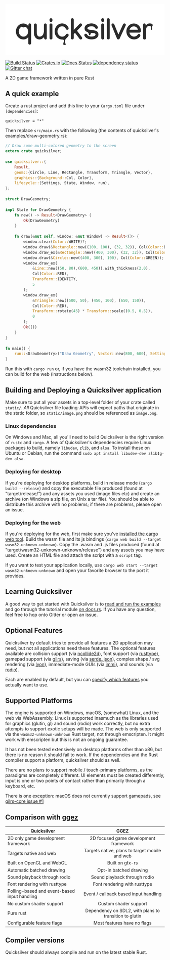 ![Quicksilver Logo](./logo.svg)

[![Build Status](https://travis-ci.org/ryanisaacg/quicksilver.svg)](https://travis-ci.org/ryanisaacg/quicksilver)
[![Crates.io](https://img.shields.io/crates/v/quicksilver.svg)](https://crates.io/crates/quicksilver)
[![Docs Status](https://docs.rs/quicksilver/badge.svg)](https://docs.rs/quicksilver)
[![dependency status](https://deps.rs/repo/github/ryanisaacg/quicksilver/status.svg)](https://deps.rs/repo/github/ryanisaacg/quicksilver)
[![Gitter chat](https://badges.gitter.im/quicksilver-rs/Lobby.svg)](https://gitter.im/quicksilver-rs/Lobby?utm_source=badge&utm_medium=badge&utm_campaign=pr-badge&utm_content=badge)

A 2D game framework written in pure Rust

## A quick example

Create a rust project and add this line to your `Cargo.toml` file under `[dependencies]`:

    quicksilver = "*"

Then replace `src/main.rs` with the following (the contents of quicksilver's examples/draw-geometry.rs):

```rust
// Draw some multi-colored geometry to the screen
extern crate quicksilver;

use quicksilver::{
    Result,
    geom::{Circle, Line, Rectangle, Transform, Triangle, Vector},
    graphics::{Background::Col, Color},
    lifecycle::{Settings, State, Window, run},
};

struct DrawGeometry;

impl State for DrawGeometry {
    fn new() -> Result<DrawGeometry> {
        Ok(DrawGeometry)
    }

    fn draw(&mut self, window: &mut Window) -> Result<()> {
        window.clear(Color::WHITE)?;
        window.draw(&Rectangle::new((100, 100), (32, 32)), Col(Color::BLUE));
        window.draw_ex(&Rectangle::new((400, 300), (32, 32)), Col(Color::BLUE), Transform::rotate(45), 10);
        window.draw(&Circle::new((400, 300), 100), Col(Color::GREEN));
        window.draw_ex(
            &Line::new((50, 80),(600, 450)).with_thickness(2.0),
            Col(Color::RED),
            Transform::IDENTITY,
            5
        );
        window.draw_ex(
            &Triangle::new((500, 50), (450, 100), (650, 150)),
            Col(Color::RED),
            Transform::rotate(45) * Transform::scale((0.5, 0.5)),
            0
        );
        Ok(())
    }
}

fn main() {
    run::<DrawGeometry>("Draw Geometry", Vector::new(800, 600), Settings::default());
}
```

Run this with `cargo run` or, if you have the wasm32 toolchain installed, you can build for the web 
(instructions below).


## Building and Deploying a Quicksilver application

Make sure to put all your assets in a top-level folder of your crate called `static/`. *All* Quicksilver file loading-APIs will expect paths that originate in the static folder, so `static/image.png` should be referenced as `image.png`.

### Linux dependencies

On Windows and Mac, all you'll need to build Quicksilver is the right version of `rustc` and `cargo`. A few of Quicksilver's dependencies require Linux packages to build, namely `libudev`, `zlib`, and `alsa`. To install these on Ubuntu or Debian, run the command `sudo apt install libudev-dev zlib1g-dev alsa`.

### Deploying for desktop

If you're deploying for desktop platforms, build in release mode (`cargo build --release`) 
and copy the executable file produced (found at "target/release/") and any assets you used (image files 
etc) and create an archive (on Windows a zip file, on Unix a tar file). You should be able to distribute
this archive with no problems; if there are problems, please open an issue.

### Deploying for the web

If you're deploying for the web, first make sure you've [installed the cargo web tool](https://github.com/koute/cargo-web). Build the
wasm file and its js bindings (`cargo web build --target wasm32-unknown-unknown`). Copy the .wasm and .js
files produced (found at "target/wasm32-unknown-unknown/release") and any assets you may have used. Create an HTML file and attach the script with a `script` tag.

If you want to test your application locally, use `cargo web start --target wasm32-unknown-unknown` and open your favorite browser to the port it provides. 

## Learning Quicksilver

A good way to get started with Quicksilver is to [read and run the examples](https://github.com/ryanisaacg/quicksilver/tree/master/examples) and go through the tutorial module [on docs.rs](https://docs.rs/quicksilver). If you have any question, feel free to hop onto Gitter or open an issue.

## Optional Features

Quicksilver by default tries to provide all features a 2D application may need, but not all applications need these features. 
The optional features available are 
collision support (via [ncollide2d](https://github.com/sebcrozet/ncollide)), 
font support (via [rusttype](https://github.com/redox-os/rusttype)), 
gamepad support (via [gilrs](https://gitlab.com/gilrs-project/gilrs)), 
saving (via [serde_json](https://github.com/serde-rs/json)),
complex shape / svg rendering (via [lyon](https://github.com/nical/lyon)),
immediate-mode GUIs (via [immi](https://github.com/tomaka/immi)),
and sounds (via [rodio](https://github.com/tomaka/rodio)). 

Each are enabled by default, but you can [specify which features](https://doc.rust-lang.org/cargo/reference/specifying-dependencies.html#choosing-features) you actually want to use. 

## Supported Platforms

The engine is supported on Windows, macOS, (somewhat) Linux, and the web via WebAssembly. 
Linux is supported inasmuch as the libraries used for graphics (glutin, gl) and sound (rodio) work correctly, 
but no extra attempts to support exotic setups will be made. 
The web is only supported via the `wasm32-unknown-unknown` Rust target, not through emscripten.
It might work with emscripten but this is not an ongoing guarantee.

It has not been tested extensively on desktop platforms other than x86, but there is no reason it should fail to work. If the dependencies and the Rust compiler support a platform, quicksilver should as well.

There are no plans to support mobile / touch-primary platforms, as the paradigms are completely different. UI elements must be created differently, input is one or two points of contact rather than primarily through a keyboard, etc. 

There is one exception: macOS does not currently support gamepads, see [gilrs-core issue #1](https://gitlab.com/gilrs-project/gilrs-core/issues/1)

## Comparison with [ggez](https://github.com/ggez/ggez)

| Quicksilver | GGEZ |
|-|:-:|
| 2D only game development framework | 2D focused game development framework |
| Targets native and web | Targets native, plans to target mobile and web |
| Built on OpenGL and WebGL | Built on gfx-rs |
| Automatic batched drawing | Opt-in batched drawing |
| Sound playback through rodio | Sound playback through rodio |
| Font rendering with rusttype | Font rendering with rusttype |
| Polling-based and event-based input handling | Event / callback based input handling |
| No custom shader support | Custom shader support |
| Pure rust | Dependency on SDL2, with plans to transition to glutin |
| Configurable feature flags | Most features have no flags |

## Compiler versions

Quicksilver should always compile and run on the latest stable Rust.

